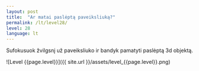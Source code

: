 ```yaml
---
layout: post
title:  "Ar matai paslėptą paveiksliuką?"
permalink: /lt/level28/
level: 28
language: lt
---
```

Sufokusuok žvilgsnį už paveiksliuko ir bandyk pamatyti paslėptą 3d objektą.

![Level {{page.level}}]({{ site.url }}/assets/level_{{page.level}}.png)
